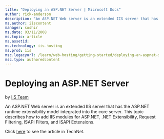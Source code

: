 ```yaml
---
title: "Deploying an ASP.NET Server | Microsoft Docs"
author: rick-anderson
description: "An ASP.NET Web server is an extended IIS server that has the ASP.NET runtime extensibility model integrated into the core server. This topic describes how to..."
ms.author: iiscontent
manager: soshir
ms.date: 03/11/2008
ms.topic: article
ms.assetid: 
ms.technology: iis-hosting
ms.prod: iis
msc.legacyurl: /learn/web-hosting/getting-started/deploying-an-aspnet-server
msc.type: authoredcontent
---
```

Deploying an ASP.NET Server
====================
by [IIS Team](https://twitter.com/inetsrv)

An ASP.NET Web server is an extended IIS server that has the ASP.NET runtime extensibility model integrated into the core server. This topic describes how to add IIS modules for ASP.NET, .NET Extensibility, Request Filtering, ISAPI Filters, and ISAPI Extensions.

Click [here](https://go.microsoft.com/fwlink/?LinkId=111596) to see the article in TechNet.